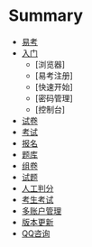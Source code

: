 # Summary

* [易考](README.md)
* [入门](docs/basic.md)
    * [浏览器]
    * [易考注册]
    * [快速开始]
    * [密码管理]
    * [控制台]
* [试卷](docs/form.md)
* [考试](docs/exam.md)
* [报名](docs/enroll.md)
* [题库](docs/pool.md)
* [组卷](docs/template.md)
* [试题](docs/items.md)
* [人工判分](docs/score.md)
* [考生考试](docs/candidate.md)
* [多账户管理](docs/operator.md)
* [版本更新](docs/releasenote.md)
* [QQ咨询](docs/qq.md)

